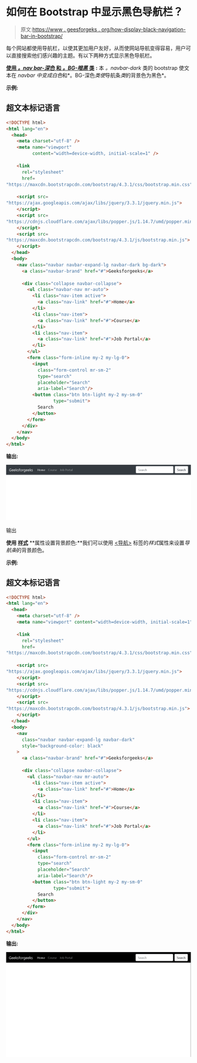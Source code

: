 # 如何在 Bootstrap 中显示黑色导航栏？

> 原文:[https://www . geesforgeks . org/how-display-black-navigation-bar-in-bootstrap/](https://www.geeksforgeeks.org/how-to-display-black-navigation-bar-in-bootstrap/)

每个网站都使用导航栏，以使其更加用户友好，从而使网站导航变得容易，用户可以直接搜索他们感兴趣的主题。有以下两种方式显示黑色导航栏。

[**使用** ***。nav bar-深色*** **和** ***。BG-暗黑*** **类**](https://www.geeksforgeeks.org/how-to-change-navigation-bar-color-in-bootstrap/) **:** 本 *。navbar-dark* 类的 bootstrap 使文本在 *navbar* *中变成白色*和*。BG-深色*类使*导航条*类*的背景色为黑色*。

**示例:**

## 超文本标记语言

```html
<!DOCTYPE html>
<html lang="en">
  <head>
    <meta charset="utf-8" />
    <meta name="viewport"
          content="width=device-width, initial-scale=1" />

    <link
      rel="stylesheet"
      href=
"https://maxcdn.bootstrapcdn.com/bootstrap/4.3.1/css/bootstrap.min.css"/>

    <script src=
"https://ajax.googleapis.com/ajax/libs/jquery/3.3.1/jquery.min.js">
    </script>
    <script src=
"https://cdnjs.cloudflare.com/ajax/libs/popper.js/1.14.7/umd/popper.min.js">
    </script>
    <script src=
"https://maxcdn.bootstrapcdn.com/bootstrap/4.3.1/js/bootstrap.min.js">
    </script>
  </head>
  <body>
    <nav class="navbar navbar-expand-lg navbar-dark bg-dark">
      <a class="navbar-brand" href="#">Geeksforgeeks</a>

      <div class="collapse navbar-collapse">
        <ul class="navbar-nav mr-auto">
          <li class="nav-item active">
            <a class="nav-link" href="#">Home</a>
          </li>
          <li class="nav-item">
            <a class="nav-link" href="#">Course</a>
          </li>
          <li class="nav-item">
            <a class="nav-link" href="#">Job Portal</a>
          </li>
        </ul>
        <form class="form-inline my-2 my-lg-0">
          <input
            class="form-control mr-sm-2"
            type="search"
            placeholder="Search"
            aria-label="Search"/>
          <button class="btn btn-light my-2 my-sm-0"
                  type="submit">
            Search
          </button>
        </form>
      </div>
    </nav>
  </body>
</html>
```

**输出:**

![](img/924d74983f159df36d3b2ef13526f9a5.png)

输出

**使用** [**样式**](https://www.geeksforgeeks.org/how-to-apply-inline-css/) **属性设置背景颜色:**我们可以使用 [<导航>](https://www.geeksforgeeks.org/html-nav-tag/) 标签的*样式*属性来设置*导航条*的背景颜色。

**示例:**

## 超文本标记语言

```html
<!DOCTYPE html>
<html lang="en">
  <head>
    <meta charset="utf-8" />
    <meta name="viewport" content="width=device-width, initial-scale=1" />

    <link
      rel="stylesheet"
      href=
"https://maxcdn.bootstrapcdn.com/bootstrap/4.3.1/css/bootstrap.min.css"/>

    <script src=
"https://ajax.googleapis.com/ajax/libs/jquery/3.3.1/jquery.min.js">
    </script>
    <script src=
"https://cdnjs.cloudflare.com/ajax/libs/popper.js/1.14.7/umd/popper.min.js">
    </script>
    <script src=
"https://maxcdn.bootstrapcdn.com/bootstrap/4.3.1/js/bootstrap.min.js">
    </script>
  </head>
  <body>
    <nav
      class="navbar navbar-expand-lg navbar-dark"
      style="background-color: black"
    >
      <a class="navbar-brand" href="#">Geeksforgeeks</a>

      <div class="collapse navbar-collapse">
        <ul class="navbar-nav mr-auto">
          <li class="nav-item active">
            <a class="nav-link" href="#">Home</a>
          </li>
          <li class="nav-item">
            <a class="nav-link" href="#">Course</a>
          </li>
          <li class="nav-item">
            <a class="nav-link" href="#">Job Portal</a>
          </li>
        </ul>
        <form class="form-inline my-2 my-lg-0">
          <input
            class="form-control mr-sm-2"
            type="search"
            placeholder="Search"
            aria-label="Search"/>
          <button class="btn btn-light my-2 my-sm-0" 
                  type="submit">
            Search
          </button>
        </form>
      </div>
    </nav>
  </body>
</html>
```

**输出:**

![](img/bcbec48029819c9f62276e87d1a81642.png)